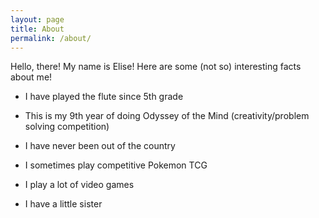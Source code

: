```yaml
---
layout: page
title: About
permalink: /about/
---
```


Hello, there! My name is Elise! Here are some (not so) interesting facts about me!

- I have played the flute since 5th grade

- This is my 9th year of doing Odyssey of the Mind (creativity/problem solving competition)

- I have never been out of the country

- I sometimes play competitive Pokemon TCG 

- I play a lot of video games

- I have a little sister
